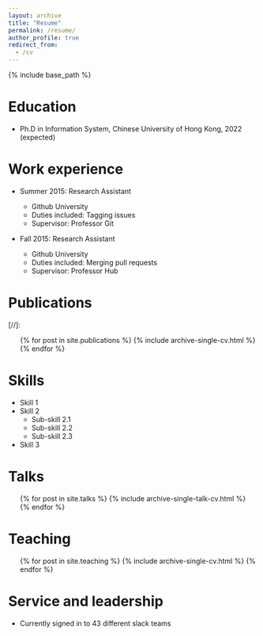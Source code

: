 ```yaml
---
layout: archive
title: "Resume"
permalink: /resume/
author_profile: true
redirect_from:
  - /cv
---
```


{% include base_path %}

Education
======
* Ph.D in Information System, Chinese University of Hong Kong, 2022 (expected)

Work experience
======
* Summer 2015: Research Assistant
  * Github University
  * Duties included: Tagging issues
  * Supervisor: Professor Git

* Fall 2015: Research Assistant
  * Github University
  * Duties included: Merging pull requests
  * Supervisor: Professor Hub
 
Publications
======
[//]: 
  <ul>{% for post in site.publications %}
    {% include archive-single-cv.html %}
  {% endfor %}</ul>



Skills
======
* Skill 1
* Skill 2
  * Sub-skill 2.1
  * Sub-skill 2.2
  * Sub-skill 2.3
* Skill 3


  
Talks
======
  <ul>{% for post in site.talks %}
    {% include archive-single-talk-cv.html %}
  {% endfor %}</ul>
  
Teaching
======
  <ul>{% for post in site.teaching %}
    {% include archive-single-cv.html %}
  {% endfor %}</ul>
  
Service and leadership
======
* Currently signed in to 43 different slack teams
